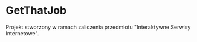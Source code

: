 ﻿# GetThatJob
<p> Projekt stworzony w ramach zaliczenia przedmiotu "Interaktywne Serwisy Internetowe". </p>

